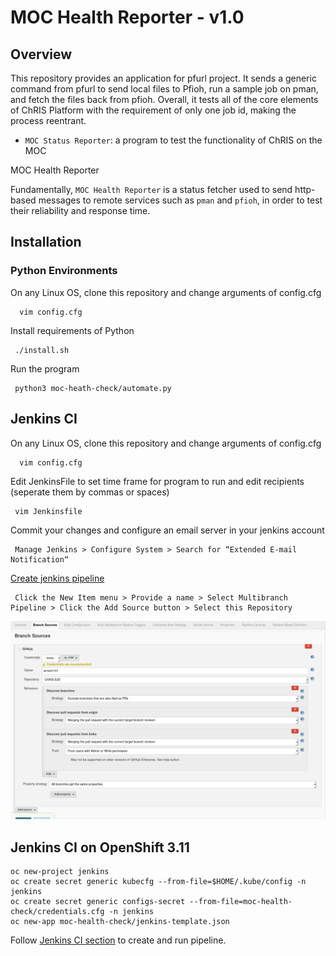 # MOC Health Reporter - v1.0


## Overview

This repository provides an application for pfurl project. It sends a generic command from pfurl to send local files to Pfioh, run a sample job on pman, and fetch the files back from pfioh. Overall, it tests all of the core elements of ChRIS Platform with the requirement of only one job id, making the process reentrant. 


- ``MOC Status Reporter``: a program to test the functionality of ChRIS on the MOC
 

MOC Health Reporter


Fundamentally, ``MOC Health Reporter`` is a status fetcher used to send http-based messages to remote services such as ``pman`` and ``pfioh``, in order to test their reliability and response time. 



## Installation


### Python Environments


On any Linux OS, clone this repository and change arguments of config.cfg

      vim config.cfg

Install requirements of Python

     ./install.sh
     
Run the program 
     
     python3 moc-heath-check/automate.py


## Jenkins CI 



On any Linux OS, clone this repository and change arguments of config.cfg

      vim config.cfg

Edit JenkinsFile to set time frame for program to run and edit recipients (seperate them by commas or spaces)

     vim Jenkinsfile
     
Commit your changes and configure an email server in your jenkins account
     
     Manage Jenkins > Configure System > Search for “Extended E-mail Notification“
    
[Create jenkins pipeline](https://jenkins.io/doc/pipeline/tour/hello-world)
     
     Click the New Item menu > Provide a name > Select Multibranch Pipeline > Click the Add Source button > Select this Repository
     
    

![Jenkins Pipeline Setup](images/one.png)

## Jenkins CI on OpenShift 3.11

```
oc new-project jenkins
oc create secret generic kubecfg --from-file=$HOME/.kube/config -n jenkins
oc create secret generic configs-secret --from-file=moc-health-check/credentials.cfg -n jenkins
oc new-app moc-health-check/jenkins-template.json
```
Follow  [Jenkins CI section](#jenkins-ci)  to create and run pipeline.